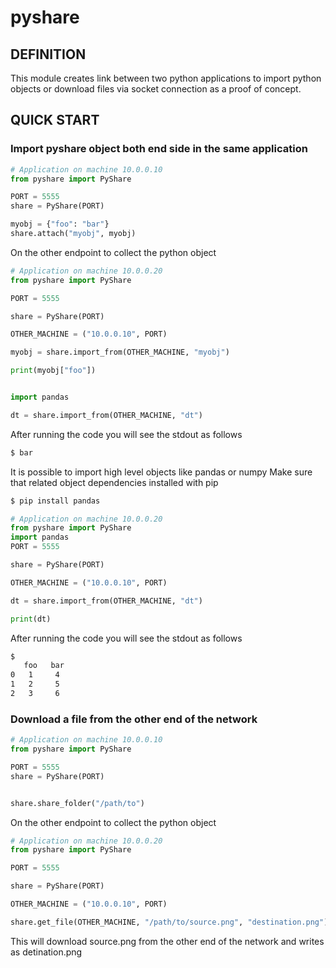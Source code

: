 # pyshare

## DEFINITION
This module creates link between two python applications to import python objects or download files via socket connection as a proof of concept.


## QUICK START

### Import pyshare object both end side in the same application


```python
# Application on machine 10.0.0.10
from pyshare import PyShare

PORT = 5555
share = PyShare(PORT)

myobj = {"foo": "bar"}
share.attach("myobj", myobj)


```

On the other endpoint to collect the python object
```python
# Application on machine 10.0.0.20
from pyshare import PyShare

PORT = 5555

share = PyShare(PORT)

OTHER_MACHINE = ("10.0.0.10", PORT)

myobj = share.import_from(OTHER_MACHINE, "myobj")

print(myobj["foo"])


import pandas

dt = share.import_from(OTHER_MACHINE, "dt")


```

After running the code you will see the stdout as follows

```bash
$ bar
```

It is possible to import high level objects like pandas or numpy
Make sure that related object dependencies installed with pip

```bash
$ pip install pandas
```

```python
# Application on machine 10.0.0.20
from pyshare import PyShare
import pandas
PORT = 5555

share = PyShare(PORT)

OTHER_MACHINE = ("10.0.0.10", PORT)

dt = share.import_from(OTHER_MACHINE, "dt")

print(dt)
```

After running the code you will see the stdout as follows

```bash
$
   foo   bar
0   1     4
1   2     5
2   3     6
```





### Download a file from the other end of the network


```python
# Application on machine 10.0.0.10
from pyshare import PyShare

PORT = 5555
share = PyShare(PORT)


share.share_folder("/path/to")

```

On the other endpoint to collect the python object
```python
# Application on machine 10.0.0.20
from pyshare import PyShare

PORT = 5555

share = PyShare(PORT)

OTHER_MACHINE = ("10.0.0.10", PORT)

share.get_file(OTHER_MACHINE, "/path/to/source.png", "destination.png")


```


This will download source.png from the other end of the network and writes as detination.png
